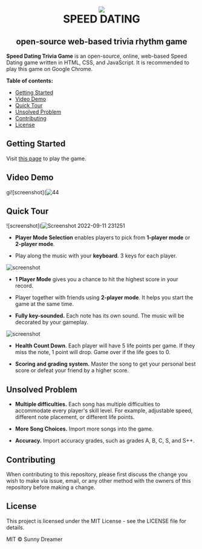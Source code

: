 <h1 align="center"><img src="![1](https://user-images.githubusercontent.com/97330592/189565439-405131c2-602e-4708-a8d4-a082ea23e305.jpg) height="162"/><br>SPEED DATING</h1>

<h2 align="center">open-source web-based trivia rhythm game</h2>

**Speed Dating Trivia Game** is an open-source, online, web-based Speed Dating game written in HTML, CSS, and JavaScript. It is recommended to play this game on Google Chrome.

**Table of contents:**

- [Getting Started](#getting-started)
- [Video Demo](#video-demo)
- [Quick Tour](#quick-tour)
- [Unsolved Problem](#unsolved-problem)
- [Contributing](#contributing)
- [License](#license)

## Getting Started

Visit [this page](https://github.com/joanne2M/Mod1-GameOn) to play the game.

## Video Demo

gi![screenshot](![44](https://user-images.githubusercontent.com/97330592/189567018-bcbf92e1-b221-419d-8bb4-243381b2d129.jpg)

## Quick Tour

![screenshot](![Screenshot 2022-09-11 231251](https://user-images.githubusercontent.com/97330592/189567270-dcc07e39-b8d8-4cdb-a44e-d1e9229f8eee.jpg)

- **Player Mode Selection** enables players to pick from **1-player mode** or **2-player mode**.

- Play along the music with your **keyboard**. 3 keys for each player.

![screenshot](./assets/images/screenshot6.jpg)

- **1 Player Mode** gives you a chance to hit the highest score in your record.

- Player together with friends using **2-player mode**. It helps you start the game at the same time.

- **Fully key-sounded.** Each note has its own sound. The music will be decorated by your gameplay.

![screenshot](./assets/images/screenshot4.jpg)

- **Health Count Down**. Each player will have 5 life points per game. If they miss the note, 1 point will drop. Game over if the life goes to 0.

- **Scoring and grading system.**
  Master the song to get your personal best score or defeat your friend by a higher score.

## Unsolved Problem

- **Multiple difficulties.** Each song has multiple difficulties to accommodate every player's skill level. For example, adjustable speed, different note placement, or different life points.

- **More Song Choices.** Import more songs into the game.

- **Accuracy.** Import accuracy grades, such as grades A, B, C, S, and S++.

## Contributing

When contributing to this repository, please first discuss the change you wish to
make via issue, email, or any other method with the owners of this repository
before making a change.

## License

This project is licensed under the MIT License - see the LICENSE file for details.

MIT © Sunny Dreamer

